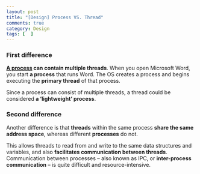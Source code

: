 ```yaml
---
layout: post
title: "[Design] Process VS. Thread"
comments: true
category: Design
tags: [  ]
---
```


### First difference

__[A process](http://www.programmerinterview.com/index.php/operating-systems/thread-vs-process/) can contain multiple threads__. When you open Microsoft Word, you start __a process__ that runs Word. The OS creates a process and begins executing the __primary thread__ of that process. 

Since a process can consist of multiple threads, a thread could be considered __a ‘lightweight’ process__. 

### Second difference

Another difference is that __threads__ within the same process __share the same address space__, whereas different __processes__ do not. 

This allows threads to read from and write to the same data structures and variables, and also __facilitates communication between threads__. Communication between processes – also known as IPC, or __inter-process communication__ – is quite difficult and resource-intensive.
